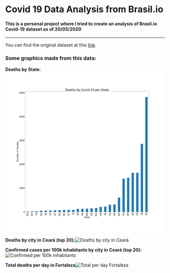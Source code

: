 # Covid 19 Data Analysis from Brasil.io

#### This is a personal project where I tried to create an analysis of Brasil.io Covid-19 dataset as of 20/05/2020
---

You can find the original dataset at this [link](https://www.kaggle.com/rafaelds/covid19-brasilio).


### Some graphics made from this data:
**Deaths by State**:![Deaths by state](./figures/deaths-per-state.png)

**Deaths by city in Ceará (top 20):**![Deaths by city in Ceará](./figures/deaths-ceara.png)

**Confirmed cases per 100k inhabitants by city in Ceará (top 20):** ![Confirmed per 100k inhabitants](./figures/confirmed-cases-ceara-per-100k.png)

**Total deaths per day in Fortaleza**![Total per day Fortaleza](./figures/deaths-fortaleza.png)
